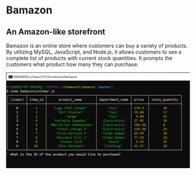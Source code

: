 # Bamazon
## An Amazon-like storefront
Bamazon is an online store where customers can buy a variety of products. By utilizing MySQL, JavaScript, and Node.js, it allows customers to see a complete list of products with current stock quantities. It prompts the customers what product how many they can purchase.

![1st_img](img/1.jpg)